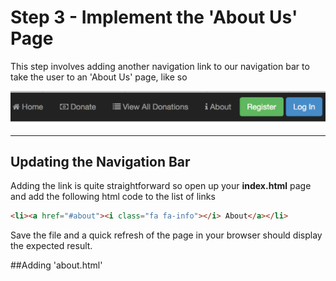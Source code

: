 
# Step 3 - Implement the 'About Us' Page

This step involves adding another navigation link to our navigation bar to take the user to an 'About Us' page, like so

![](../images/navbar.lab1.v2.png)

---

## Updating the Navigation Bar

Adding the link is quite straightforward so open up your **index.html** page and add the following html code to the list of links

```html
<li><a href="#about"><i class="fa fa-info"></i> About</a></li>

```
Save the file and a quick refresh of the page in your browser should display the expected result.


##Adding 'about.html'
